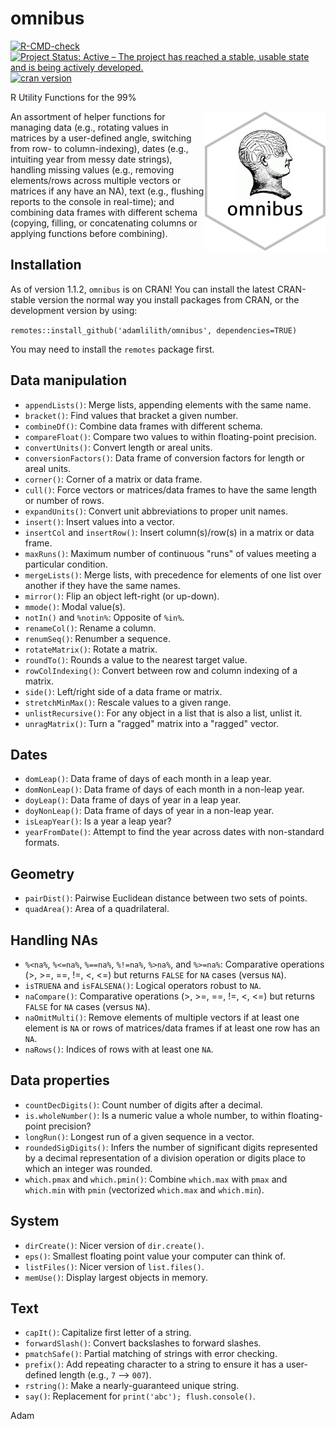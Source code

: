 # omnibus

<!-- badges: start -->

[![R-CMD-check](https://github.com/adamlilith/omnibus/workflows/R-CMD-check/badge.svg)](https://github.com/adamlilith/omnibus/actions)
[![Project Status: Active – The project has reached a stable, usable state and is being actively developed.](https://www.repostatus.org/badges/latest/active.svg)](https://www.repostatus.org/#active)
[![cran version](https://www.r-pkg.org/badges/version/omnibus)](https://cran.r-project.org/package=omnibus)

<!-- badges: end -->


R Utility Functions for the 99%

<img align="right" src="omnibus.png" height="223"/>

An assortment of helper functions for managing data (e.g., rotating values in matrices by a user-defined angle, switching from row- to column-indexing), dates (e.g., intuiting year from messy date strings), handling missing values (e.g., removing elements/rows across multiple vectors or matrices if any have an NA), text (e.g., flushing reports to the console in real-time); and combining data frames with different schema (copying, filling, or concatenating columns or applying functions before combining).

## Installation ##
As of version 1.1.2, `omnibus` is on CRAN! You can install the latest CRAN-stable version the normal way you install packages from CRAN, or the development version by using:

`remotes::install_github('adamlilith/omnibus', dependencies=TRUE)`

You may need to install the `remotes` package first.

## Data manipulation ##
* `appendLists()`: Merge lists, appending elements with the same name.
* `bracket()`: Find values that bracket a given number.
* `combineDf()`: Combine data frames with different schema.
* `compareFloat()`: Compare two values to within floating-point precision.
* `convertUnits()`: Convert length or areal units.
* `conversionFactors()`: Data frame of conversion factors for length or areal units.
* `corner()`: Corner of a matrix or data frame.
* `cull()`: Force vectors or matrices/data frames to have the same length or number of rows.
* `expandUnits()`: Convert unit abbreviations to proper unit names.
* `insert()`: Insert values into a vector.
* `insertCol` and `insertRow()`: Insert column(s)/row(s) in a matrix or data frame.
* `maxRuns()`: Maximum number of continuous "runs" of values meeting a particular condition.
* `mergeLists()`: Merge lists, with precedence for elements of one list over another if they have the same names.
* `mirror()`: Flip an object left-right (or up-down).
* `mmode()`: Modal value(s).
* `notIn()` and `%notin%`: Opposite of `%in%`.
* `renameCol()`: Rename a column.
* `renumSeq()`: Renumber a sequence.
* `rotateMatrix()`: Rotate a matrix.
* `roundTo()`: Rounds a value to the nearest target value.
* `rowColIndexing()`: Convert between row and column indexing of a matrix.
* `side()`: Left/right side of a data frame or matrix.
* `stretchMinMax()`: Rescale values to a given range.
* `unlistRecursive()`: For any object in a list that is also a list, unlist it.
* `unragMatrix()`: Turn a "ragged" matrix into a "ragged" vector.


## Dates ##
* `domLeap()`: Data frame of days of each month in a leap year.
* `domNonLeap()`: Data frame of days of each month in a non-leap year.
* `doyLeap()`: Data frame of days of year in a leap year.
* `doyNonLeap()`: Data frame of days of year in a non-leap year.
* `isLeapYear()`: Is a year a leap year?
* `yearFromDate()`: Attempt to find the year across dates with non-standard formats.

## Geometry ##
* `pairDist()`: Pairwise Euclidean distance between two sets of points.
* `quadArea()`: Area of a quadrilateral.

## Handling NAs
* `%<na%`, `%<=na%`, `%==na%`, `%!=na%`, `%>na%`, and `%>=na%`: Comparative operations (>, >=, ==, !=, <, <=) but returns `FALSE` for `NA` cases (versus `NA`).
* `isTRUENA` and `isFALSENA()`: Logical operators robust to `NA`.
* `naCompare()`: Comparative operations (>, >=, ==, !=, <, <=) but returns `FALSE` for `NA` cases (versus `NA`).
* `naOmitMulti()`: Remove elements of multiple vectors if at least one element is `NA` or rows of matrices/data frames if at least one row has an `NA`.
* `naRows()`: Indices of rows with at least one `NA`.

## Data properties ##
* `countDecDigits()`: Count number of digits after a decimal.
* `is.wholeNumber()`: Is a numeric value a whole number, to within floating-point precision?
* `longRun()`: Longest run of a given sequence in a vector.
* `roundedSigDigits()`: Infers the number of significant digits represented by a decimal representation of a division operation or digits place to which an integer was rounded.
* `which.pmax` and `which.pmin()`: Combine `which.max` with `pmax` and `which.min` with `pmin` (vectorized `which.max` and `which.min`).

## System ##
* `dirCreate()`: Nicer version of `dir.create()`.
* `eps()`: Smallest floating point value your computer can think of.
* `listFiles()`: Nicer version of `list.files()`.
* `memUse()`: Display largest objects in memory.

## Text ##
* `capIt()`: Capitalize first letter of a string.
* `forwardSlash()`: Convert backslashes to forward slashes.
* `pmatchSafe()`: Partial matching of strings with error checking.
* `prefix()`: Add repeating character to a string to ensure it has a user-defined length (e.g., `7` --> `007`).
* `rstring()`: Make a nearly-guaranteed unique string.
* `say()`: Replacement for `print('abc'); flush.console()`.

Adam
